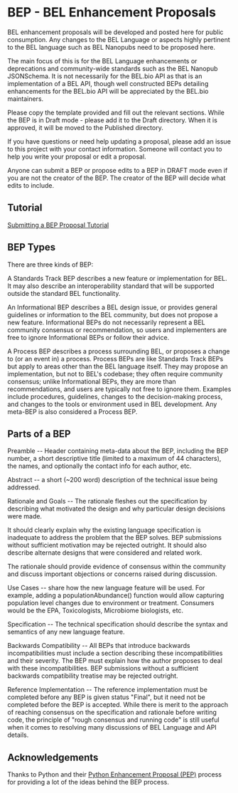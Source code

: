 # BEP - BEL Enhancement Proposals

BEL enhancement proposals will be developed and posted here for public consumption.  Any changes to the BEL Language or aspects highly pertinent to the BEL language such as BEL Nanopubs need to be proposed here.

The main focus of this is for the BEL Language enhancements or deprecations and community-wide standards such as the BEL Nanopub JSONSchema. It is not necessarily for the BEL.bio API as that is an implementation of a BEL API, though well constructed BEPs detailing enhancements for the BEL.bio API will be appreciated by the BEL.bio maintainers.

Please copy the template provided and fill out the relevant sections.  While the BEP is in Draft mode - please add it to the Draft directory. When it is approved, it will be moved to the Published directory.

If you have questions or need help updating a proposal, please add an issue to this project with your contact information.  Someone will contact you to help you write your proposal or edit a proposal.

Anyone can submit a BEP or propose edits to a BEP in DRAFT mode even if you are not the creator of the BEP.  The creator of the BEP will decide what edits to include.

## Tutorial

[Submitting a BEP Proposal Tutorial](https://github.com/belbio/bep/blob/master/BEP-Proposal-Tutorial.pdf)

## BEP Types

There are three kinds of BEP:

A Standards Track BEP describes a new feature or implementation for BEL. It may also describe an interoperability standard that will be supported outside the standard BEL functionality.

An Informational BEP describes a BEL design issue, or provides general guidelines or information to the BEL community, but does not propose a new feature. Informational BEPs do not necessarily represent a BEL community consensus or recommendation, so users and implementers are free to ignore Informational BEPs or follow their advice.

A Process BEP describes a process surrounding BEL, or proposes a change to (or an event in) a process. Process BEPs are like Standards Track BEPs but apply to areas other than the BEL language itself. They may propose an implementation, but not to BEL's codebase; they often require community consensus; unlike Informational BEPs, they are more than recommendations, and users are typically not free to ignore them. Examples include procedures, guidelines, changes to the decision-making process, and changes to the tools or environment used in BEL development. Any meta-BEP is also considered a Process BEP.


## Parts of a BEP

Preamble -- Header containing meta-data about the BEP, including the BEP number, a short descriptive title (limited to a maximum of 44 characters), the names, and optionally the contact info for each author, etc.

Abstract -- a short (~200 word) description of the technical issue being addressed.

Rationale and Goals -- The rationale fleshes out the specification by describing what motivated the design and why particular design decisions were made.

It should clearly explain why the existing language specification is inadequate to address the problem that the BEP solves. BEP submissions without sufficient motivation may be rejected outright. It should also describe alternate designs that were considered and related work.

The rationale should provide evidence of consensus within the community and discuss important objections or concerns raised during discussion.

Use Cases -- share how the new language feature will be used. For example, adding a populationAbundance() function would allow capturing population level changes due to environment or treatment. Consumers would be the EPA, Toxicologists, Microbiome biologists, etc.

Specification -- The technical specification should describe the syntax and semantics of any new language feature.

Backwards Compatibility -- All BEPs that introduce backwards incompatibilities must include a section describing these incompatibilities and their severity. The BEP must explain how the author proposes to deal with these incompatibilities. BEP submissions without a sufficient backwards compatibility treatise may be rejected outright.

Reference Implementation -- The reference implementation must be completed before any BEP is given status "Final", but it need not be completed before the BEP is accepted. While there is merit to the approach of reaching consensus on the specification and rationale before writing code, the principle of "rough consensus and running code" is still useful when it comes to resolving many discussions of BEL Language and API details.


## Acknowledgements

Thanks to Python and their [Python Enhancement Proposal (PEP)](https://legacy.python.org/dev/PEPs/PEP-0001/) process for providing a lot of the ideas behind the BEP process.
